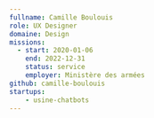```yaml
---
fullname: Camille Boulouis
role: UX Designer
domaine: Design
missions:
  - start: 2020-01-06
    end: 2022-12-31
    status: service
    employer: Ministère des armées
github: camille-boulouis
startups:
    - usine-chatbots
---
```

